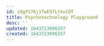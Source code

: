 ```yaml
---
id: zdgfS7Aj17wE97LtkulDT
title: Psychotechnology Playground
desc: ''
updated: 1643723096357
created: 1643723096357
---
```


